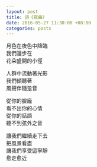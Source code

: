 ```yaml
---
layout: post
title: 詩《夜曲》
date: 2016-05-27 11:30:00 +08:00
categories: posts
---
```


月色在夜色中降臨  
我們漫步在  
花朵盛開的小徑  

人群中流動著光影  
我們傾聽著  
風聲伴隨跫音  

從你的臉龐  
看不出你的心情  
從你的話語  
聽不到弦外之音  

讓我們繼續走下去  
把風景看盡  
讓我們享受這寧靜  
愈走愈近  
